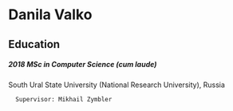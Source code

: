 # Danila Valko

## Education
##### 2018      MSc in Computer Science (*cum laude*)
South Ural State University (National Research University), Russia

      
      Supervisor: Mikhail Zymbler
